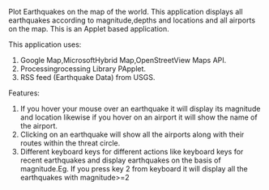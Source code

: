 Plot Earthquakes on the map of the world. This application displays all earthquakes according to magnitude,depths and locations and all airports on the map.
This is an Applet based application.

This application uses:
1) Google Map,MicrosoftHybrid Map,OpenStreetView Maps API.
2) Processingrocessing Library PApplet.
3) RSS feed (Earthquake Data) from USGS.

Features:
1) If you hover your mouse over an earthquake it will display its magnitude and location likewise if you hover on an airport it will show the name of the airport.
2) Clicking on an earthquake will show all the airports along with their routes within the threat circle.            
3) Different keyboard keys for different actions like keyboard keys for recent earthquakes and display earthquakes on the basis of magnitude.Eg. If you press key 2 from keyboard it will display all the earthquakes with magnitude>=2
